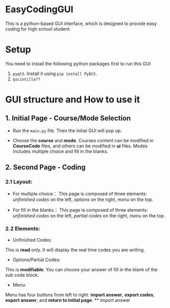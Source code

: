 # EasyCodingGUI
This is a python-based GUI interface, which is designed to provide easy coding for high school student.

# Setup
You need to install the following python packages first to run this GUI
1. `pyqt5`. Install it using `pip install PyQt5`.
2. `qscintilla??`
  

# GUI structure and How to use it
## 1. Initial Page - Course/Mode Selection
- Run the `main.py` file. Then the initial GUI will pop up.

- Choose the **course** and **mode**. Courses content can be modified in **CourseCode** files, and others can be modified in **ui** files. Modes includes multiple choice and fill in the blanks.


## 2. Second Page - Coding 
  ### 2.1 Layout:
  - For multiple choice：
  This page is composed of three elements: *unfinished codes* on the left, *options* on the right, *menu* on the top.

  - For fill in the blanks：
  This page is composed of three elements: *unfinished codes* on the left, *partial codes* on the right, *menu* on the top.
  
  ### 2.2 Elements:
  - Unfinished Codes:
  
  This is **read** only. It will display the real time codes you are writing.
  
  - Options/Partial Codes: 
  
  This is **modifiable**. You can choose your answer of fill in the blank of the sub code block.
  
  - Menu:
  
  Menu has four buttons from left to right: **import answer**, **export codes**, **export answer**, and **return to initial page**.
  ** import answer
